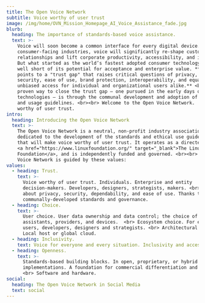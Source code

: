 ```yaml
---
title: The Open Voice Network
subtitle: Voice worthy of user trust
image: /img/home/OVN_Mission_Homepage_AI_Voice_Assistance_fade.jpg
blurb:
  heading: The importance of standards-based voice assistance.
  text: >-
    Voice will soon become a common interface for every digital device. For
    consumer-facing industries, voice will significantly re-shape customer
    relationships and lift corporate productivity, accessibility, and inclusion.
    But what started as the world’s fastest adopted consumer technology may fall
    well short of its potential for acceptance and enterprise value. **Research
    points to a "trust gap" that raises critical questions of privacy, data
    security, ease of use, brand protection, interoperability, and equal and
    unbiased access for individual and organizational users alike.** <br><br> A
    proven way to close the trust gap – one pursued in the early days of other
    technologies – is through the communal development and adoption of standards
    and usage guidelines. <br><br> Welcome to the Open Voice Network.  Voice
    worthy of user trust.
intro:
  heading: Introducing the Open Voice Network
  text: >-
    The Open Voice Network is a neutral, non-profit industry association
    dedicated to the development of the standards and ethical use guidelines
    that will make voice worthy of user trust. It operates as a directed fund of
    <a href="https://www.linuxfoundation.org/" target="_blank">The Linux
    Foundation</a>, and is independently funded and governed. <br><br> The Open
    Voice Network is guided by these values:
values:
  - heading: Trust.
    text: >-
      Voice worthy of user trust. Individuals. Enterprise and entity
      decision-makers. Developers, designers, strategists, makers. <br> This is
      about privacy, security, dependability, and ease of use. Thanks to
      communally-developed standards and governance.
  - heading: Choice.
    text: >-
      User choice. User data ownership and data control; the choice of
      assistants, providers, and devices.  <br> Ecosystem choice. For enterprise
      users, developers, designers and strategists. <br> Architectural choice.
      Local host or global cloud.
  - heading: Inclusivity.
    text: Voice for everyone and every situation. Inclusivity and accessibility.
  - heading: Openness.
    text: >-
      Standards-based building blocks. In open, proprietary, or hybrid
      implementations. A foundation for commercial differentiation and value.   
      <br> Software and hardware.
social:
  heading: The Open Voice Network in Social Media
  text: social
---
```


